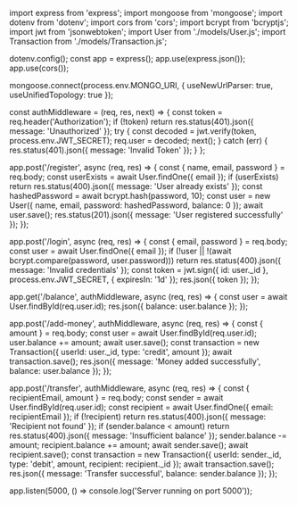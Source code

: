 import express from 'express';
import mongoose from 'mongoose';
import dotenv from 'dotenv';
import cors from 'cors';
import bcrypt from 'bcryptjs';
import jwt from 'jsonwebtoken';
import User from './models/User.js';
import Transaction from './models/Transaction.js';

dotenv.config();
const app = express();
app.use(express.json());
app.use(cors());

mongoose.connect(process.env.MONGO_URI, { useNewUrlParser: true, useUnifiedTopology: true });

const authMiddleware = (req, res, next) => {
    const token = req.header('Authorization');
    if (!token) return res.status(401).json({ message: 'Unauthorized' });
    try {
        const decoded = jwt.verify(token, process.env.JWT_SECRET);
        req.user = decoded;
        next();
    } catch (err) {
        res.status(401).json({ message: 'Invalid Token' });
    }
};

app.post('/register', async (req, res) => {
    const { name, email, password } = req.body;
    const userExists = await User.findOne({ email });
    if (userExists) return res.status(400).json({ message: 'User already exists' });
    const hashedPassword = await bcrypt.hash(password, 10);
    const user = new User({ name, email, password: hashedPassword, balance: 0 });
    await user.save();
    res.status(201).json({ message: 'User registered successfully' });
});

app.post('/login', async (req, res) => {
    const { email, password } = req.body;
    const user = await User.findOne({ email });
    if (!user || !(await bcrypt.compare(password, user.password))) return res.status(400).json({ message: 'Invalid credentials' });
    const token = jwt.sign({ id: user._id }, process.env.JWT_SECRET, { expiresIn: '1d' });
    res.json({ token });
});

app.get('/balance', authMiddleware, async (req, res) => {
    const user = await User.findById(req.user.id);
    res.json({ balance: user.balance });
});

app.post('/add-money', authMiddleware, async (req, res) => {
    const { amount } = req.body;
    const user = await User.findById(req.user.id);
    user.balance += amount;
    await user.save();
    const transaction = new Transaction({ userId: user._id, type: 'credit', amount });
    await transaction.save();
    res.json({ message: 'Money added successfully', balance: user.balance });
});

app.post('/transfer', authMiddleware, async (req, res) => {
    const { recipientEmail, amount } = req.body;
    const sender = await User.findById(req.user.id);
    const recipient = await User.findOne({ email: recipientEmail });
    if (!recipient) return res.status(400).json({ message: 'Recipient not found' });
    if (sender.balance < amount) return res.status(400).json({ message: 'Insufficient balance' });
    sender.balance -= amount;
    recipient.balance += amount;
    await sender.save();
    await recipient.save();
    const transaction = new Transaction({ userId: sender._id, type: 'debit', amount, recipient: recipient._id });
    await transaction.save();
    res.json({ message: 'Transfer successful', balance: sender.balance });
});

app.listen(5000, () => console.log('Server running on port 5000'));
